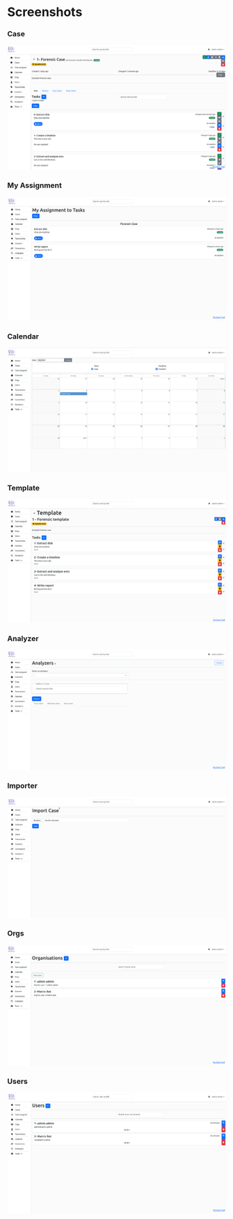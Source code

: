 # Screenshots

### Case

![](../images/case_example.png)

### My Assignment

![My Assignment](../images/my_assignment.png)

### Calendar

![Calendar](../images/calendar.png)

### Template

![Template Case](../images/template_case.png)

### Analyzer

![](../images/analyzer.png)

### Importer

![Importer](../images/importer.png)

### Orgs

![Org](../images/orgs.png)

### Users

![Users](../images/users.png)

